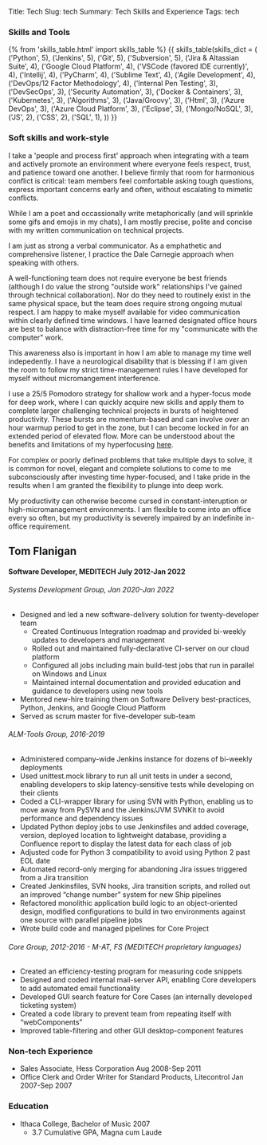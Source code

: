 Title: Tech
Slug: tech
Summary: Tech Skills and Experience
Tags: tech

### Skills and Tools

{% from 'skills_table.html' import skills_table %}
{{ skills_table(skills_dict = (
    ('Python', 5),
    ('Jenkins', 5),
    ('Git', 5),
    ('Subversion', 5),
    ('Jira & Altassian Suite', 4),
    ('Google Cloud Platform', 4),
    ('VSCode (favored IDE currently)', 4),
    ('Intellij', 4),
    ('PyCharm', 4),
    ('Sublime Text', 4),
    ('Agile Development', 4),
    ('DevOps/12 Factor Methodology', 4),
    ('Internal Pen Testing', 3),
    ('DevSecOps', 3),
    ('Security Automation', 3),
    ('Docker & Containers', 3),
    ('Kubernetes', 3),
    ('Algorithms', 3),
    ('Java/Groovy', 3),
    ('Html', 3),
    ('Azure DevOps', 3),
    ('Azure Cloud Platform', 3),
    ('Eclipse', 3),
    ('Mongo/NoSQL', 3),
    ('JS', 2),
    ('CSS', 2),
    ('SQL', 1),
    )) }}

### Soft skills and work-style

I take a 'people and process first' approach when integrating with a team and actively promote an environment where everyone feels respect, trust, and patience toward one another.
I believe firmly that room for harmonious conflict is critical: team members feel comfortable asking tough questions, express important concerns early and often, without escalating to mimetic conflicts.

While I am a poet and occassionally write metaphorically (and will sprinkle some gifs and emojis in my chats), I am mostly precise, polite and concise with my written communication on technical projects.  

I am just as strong a verbal communicator.
As a emphathetic and comprehensive listener, I practice the Dale Carnegie approach when speaking with others. 

A well-functioning team does not require everyone be best friends (although I do value the strong "outside work" relationships I've gained through technical collaboration). Nor do they need to routinely exist in the same physical space, but the team does require strong ongoing mutual respect.
I am happy to make myself available for video communication within clearly defined time windows. 
I have learned designated office hours are best to balance with distraction-free time for my "communicate with the computer" work.  
  
This awareness also is important in how I am able to manage my time well indepedently. I have a neurological disability that is blessing if I am given the room to follow my strict time-management rules I have developed for myself without micromangement interference.  

I use a 25/5 Pomodoro strategy for shallow work and a hyper-focus mode for deep work, where I can quickly acquire new skills and apply them to complete larger challenging technical projects in bursts of heightened productivity.
These bursts are momentum-based and can involve over an hour warmup period to get in the zone, but I can become locked in for an extended period of elevated flow.
More can be understood about the benefits and limitations of my hyperfocusing [here](https://www.additudemag.com/adhd-symptoms-hyperfocus-attention/).  

For complex or poorly defined problems that take multiple days to solve, it is common for novel, elegant and complete solutions to come to me subconsciously after investing time hyper-focused, and I take pride in the results when I am granted the flexibility to plunge into deep work.  

My productivity can otherwise become cursed in constant-interuption or high-micromanagement environments. I am flexible to come into an office every so often, but my productivity is severely impaired by an indefinite in-office requirement.

## Tom Flanigan
#### Software Developer, MEDITECH July 2012-Jan 2022
###### Systems Development Group, Jan 2020-Jan 2022
* Designed and led a new software-delivery solution for twenty-developer team
  * Created Continuous Integration roadmap and provided bi-weekly updates to developers and management 
  * Rolled out and maintained fully-declarative CI-server on our cloud platform
  * Configured all jobs including main build-test jobs that run in parallel on Windows and Linux
  * Maintained internal documentation and provided education and guidance to developers using new tools
* Mentored new-hire training them on Software Delivery best-practices, Python, Jenkins, and Google Cloud Platform
* Served as scrum master for five-developer sub-team

###### ALM-Tools Group, 2016-2019
* Administered company-wide Jenkins instance for dozens of bi-weekly deployments
* Used unittest.mock library to run all unit tests in under a second, enabling developers to skip latency-sensitive tests while developing on their clients
* Coded a CLI-wrapper library for using SVN with Python, enabling us to move away from PySVN and the Jenkins/JVM SVNKit to avoid performance and dependency issues
* Updated Python deploy jobs to use Jenkinsfiles and added coverage, version, deployed location to lightweight database, providing a Confluence report to display the latest data for each class of job
* Adjusted code for Python 3 compatibility to avoid using Python 2 past EOL date
* Automated record-only merging for abandoning Jira issues triggered from a Jira transition
* Created Jenkinsfiles, SVN hooks, Jira transition scripts, and rolled out an improved “change number” system for new Ship pipelines
* Refactored monolithic application build logic to an object-oriented design, modified configurations to build in two environments against one source with parallel pipeline jobs
* Wrote build code and managed pipelines for Core Project

###### Core Group, 2012-2016 - M-AT, FS (MEDITECH proprietary languages)
* Created an efficiency-testing program for measuring code snippets
* Designed and coded internal mail-server API, enabling Core developers to add automated email functionality
* Developed GUI search feature for Core Cases (an internally developed ticketing system)
* Created a code library to prevent team from repeating itself with “webComponents”
* Improved table-filtering and other GUI desktop-component features 

### Non-tech Experience
* Sales Associate, Hess Corporation Aug 2008-Sep 2011
* Office Clerk and Order Writer for Standard Products, Litecontrol Jan 2007-Sep 2007
### Education
* Ithaca College, Bachelor of Music 2007
  * 3.7 Cumulative GPA, Magna cum Laude
